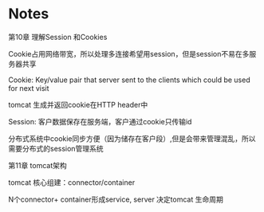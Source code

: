 # Notes


第10章 理解Session 和Cookies


Cookie占用网络带宽，所以处理多连接希望用session，但是session不易在多服务器共享

Cookie: Key/value pair that server sent to the clients which could be used for next visit


tomcat 生成并返回cookie在HTTP header中


Session: 客户数据保存在服务端，客户通过cookie只传输id 

分布式系统中cookie同步方便（因为储存在客户段）,但是会带来管理混乱，所以需要分布式的session管理系统


第11章 tomcat架构


tomcat 核心组建：connector/container

N个connector+ container形成service, server 决定tomcat 生命周期







